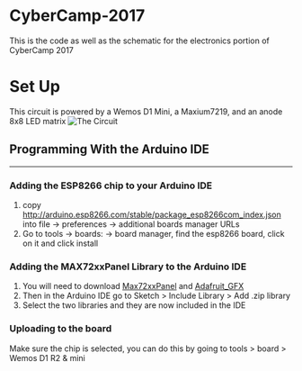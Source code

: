 # CyberCamp-2017 #
This is the code as well as the schematic for the electronics portion of CyberCamp 2017

# Set Up #
This circuit is powered by a Wemos D1 Mini, a Maxium7219, and an anode 8x8 LED matrix
![The Circuit](/master/img/Cyber-Camp.jpg?raw=true)

## Programming With the Arduino IDE ##
--------------------------------------

### Adding the ESP8266 chip to your Arduino IDE ###
1. copy http://arduino.esp8266.com/stable/package_esp8266com_index.json into file -> preferences -> additional boards manager URLs
 2. Go to tools -> boards: -> board manager, find the esp8266 board, click on it and click install


### Adding the MAX72xxPanel Library to the Arduino IDE ###
1. You will need to download [Max72xxPanel][download] and [Adafruit_GFX][gfx-download]
2. Then in the Arduino IDE go to Sketch > Include Library > Add .zip library
3. Select the two libraries and they are now included in the IDE


### Uploading to the board ###
Make sure the chip is selected, you can do this by going to tools > board > Wemos D1 R2 & mini





[download]: https://github.com/markruys/arduino-Max72xxPanel/archive/master.zip "Download Max72xxPanel library"
[gfx-download]: https://github.com/adafruit/Adafruit-GFX-Library "Download Adafruit GFX Graphics Library"
